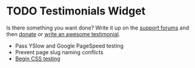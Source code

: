 # TODO Testimonials Widget

Is there something you want done? Write it up on the [support forums](http://wordpress.org/support/plugin/testimonials-widget) and then [donate](http://aihr.us/about-aihrus/donate/) or [write an awesome testimonial](http://aihr.us/about-aihrus/testimonials/add-testimonial/).

* Pass YSlow and Google PageSpeed testing
* Prevent page slug naming conflicts
* [Begin CSS testing](http://www.netmagazine.com/tutorials/4-tools-automatic-css-testing)